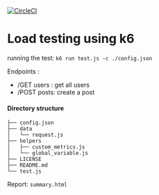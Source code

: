 [![CircleCI](https://circleci.com/gh/pascalesdedy/k6_loadtest/tree/circleci-project-setup.svg?style=shield)](https://circleci.com/gh/pascalesdedy/k6_loadtest/tree/circleci-project-setup)

# Load testing using k6

running the test:  `k6 run test.js -c ./config.json` 

Endpoints :
 - /GET users : get all users  
 - /POST posts: create a post

 #### Directory structure
```
├── config.json
├── data
│   └── request.js
├── helpers
│   ├── custom_metrics.js
│   └── global_variable.js
├── LICENSE
├── README.md
└── test.js
```

Report: ```summary.html```